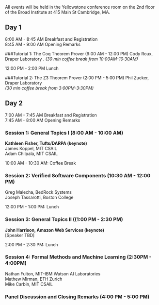 All events will be held in the Yellowstone conference room on the 2nd floor of the Broad Institute at 415 Main St Cambridge, MA.

## Day 1
8:00 AM - 8:45 AM Breakfast and Registration  
8:45 AM - 9:00 AM Opening Remarks  

###Tutorial 1: The Coq Theorem Prover (9:00 AM - 12:00 PM)
Cody Roux, Draper Laboratory . 
_(30 min coffee break from 10:00AM-10:30AM)_  

12:00 PM - 2:00 PM Lunch  

###Tutorial 2: The Z3 Theorem Prover (2:00 PM - 5:00 PM)
Phil Zucker, Draper Laboratory   
_(30 min coffee break from 3:00PM-3:30PM)_

## Day 2
7:00 AM - 7:45 AM Breakfast and Registration  
7:45 AM - 8:00 AM Opening Remarks 

### Session 1: General Topics I (8:00 AM - 10:00 AM)
**Kathleen Fisher, Tufts/DARPA (keynote)**  
James Koppel, MIT CSAIL  
Adam Chilpala, MIT CSAIL

10:00 AM - 10:30 AM: Coffee Break

### Session 2: Verified Software Components (10:30 AM - 12:00 PM)
Greg Malecha, BedRock Systems  
Joseph Tassarotti, Boston College

12:00 PM - 1:00 PM: Lunch

### Session 3: General Topics II ((1:00 PM - 2:30 PM)
**John Harrison, Amazon Web Services (keynote)**  
[Speaker TBD]

2:00 PM - 2:30 PM: Lunch

### Session 4: Formal Methods and Machine Learning (2:30PM - 4:00PM)
Nathan Fulton, MIT-IBM Watson AI Laboratories  
Mathew Mirman, ETH Zurich  
Mike Carbin, MIT CSAIL

### Panel Discussion and Closing Remarks (4:00 PM - 5:00 PM)
